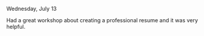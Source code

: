 Wednesday, July 13

Had a great workshop about creating a professional resume and it was very helpful.